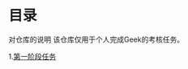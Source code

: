 # 目录

对仓库的说明
该仓库仅用于个人完成Geek的考核任务。

1.[第一阶段任务](https://github.com/Lappland333/Tasks/blob/main/%E9%99%88%E6%AC%A3%E6%80%A1%E7%9A%84%E7%AC%AC%E4%B8%80%E9%98%B6%E6%AE%B5%E8%80%83%E6%A0%B8.md)


